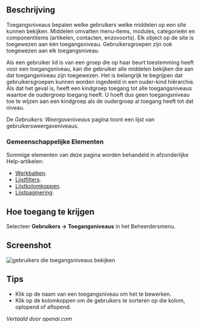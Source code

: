 <!-- Filename: Help4.x:Users:_Viewing_Access_Levels  / Display title: Gebruikers: Toegangsniveaus Bekijken -->

## Beschrijving

Toegangsniveaus bepalen welke gebruikers welke middelen op een site kunnen bekijken. Middelen omvatten menu-items, modules, categorieën en componentitems (artikelen, contacten, enzovoorts). Elk object op de site is toegewezen aan één toegangsniveau. Gebruikersgroepen zijn ook toegewezen aan elk toegangsniveau.

Als een gebruiker lid is van een groep die op haar beurt toestemming heeft voor een toegangsniveau, kan die gebruiker alle middelen bekijken die aan dat toegangsniveau zijn toegewezen. Het is belangrijk te begrijpen dat gebruikersgroepen kunnen worden ingedeeld in een ouder-kind hiërarchie. Als dat het geval is, heeft een kindgroep toegang tot alle toegangsniveaus waartoe de oudergroep toegang heeft. U hoeft dus geen toegangsniveau toe te wijzen aan een kindgroep als de oudergroep al toegang heeft tot dat niveau.

De *Gebruikers: Weergaveniveaus* pagina toont een lijst van gebruikersweergaveniveaus.

### Gemeenschappelijke Elementen

Sommige elementen van deze pagina worden behandeld in afzonderlijke Help-artikelen:

* [Werkbalken](jdocmanual?article=help/common-elements/toolbars).
* [Lijstfilters](jdocmanual?article=help/common-elements/list-filters).
* [Lijstkolomkoppen](jdocmanual?article=help/common-elements/list-column-headers).
* [Lijstpaginering](jdocmanual?article=help/common-elements/list-pagination).

## Hoe toegang te krijgen

Selecteer **Gebruikers → Toegangsniveaus** in het Beheerdersmenu.

## Screenshot

![gebruikers die toegangsniveaus bekijken](../../../nl/images/users/users-viewing-access-levels.png)

## Tips

- Klik op de naam van een toegangsniveau om het te bewerken.
- Klik op de kolomkoppen om de gebruikers te sorteren op die kolom,
  oplopend of aflopend.

*Vertaald door openai.com*

